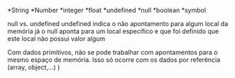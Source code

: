 *String
*Number
  *integer
  *float
*undefined
*null
*boolean
*symbol

null vs. undefined
undefined indica o não apontamento para algum local da memória
já o null aponta para um local específico e que foi definido que este local não possui valor algum

Com dados primitivos, não se pode trabalhar com apontamentos para o mesmo espaço de memória. Isso só ocorre com os dados por referência (array, object,...)
)

